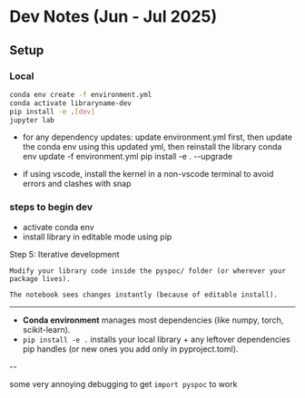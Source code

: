 # Dev Notes (Jun - Jul 2025)

## Setup

### Local

```bash
conda env create -f environment.yml
conda activate libraryname-dev
pip install -e .[dev]
jupyter lab
```

- for any dependency updates: update environment.yml first, then update the conda env using this updated yml, then reinstall the library
conda env update -f environment.yml
pip install -e . --upgrade

- if using vscode, install the kernel in a non-vscode terminal to avoid errors and clashes with snap

### steps to begin dev
- activate conda env
- install library in editable mode using pip

Step 5: Iterative development

    Modify your library code inside the pyspoc/ folder (or wherever your package lives).

    The notebook sees changes instantly (because of editable install).

---

* **Conda environment** manages most dependencies (like numpy, torch, scikit-learn).
* `pip install -e .` installs your local library + any leftover dependencies pip handles (or new ones you add only in pyproject.toml).

--

some very annoying debugging to get ```import pyspoc``` to work